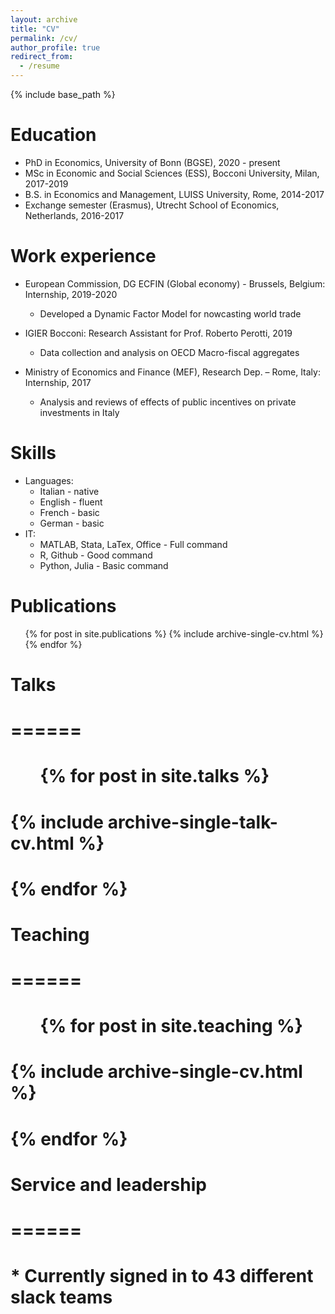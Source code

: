 ```yaml
---
layout: archive
title: "CV"
permalink: /cv/
author_profile: true
redirect_from:
  - /resume
---
```


{% include base_path %}

Education
======
* PhD in Economics, University of Bonn (BGSE),  2020 - present
* MSc in Economic and Social Sciences (ESS), Bocconi University, Milan,  2017-2019
* B.S. in Economics and Management, LUISS University, Rome, 2014-2017
* Exchange semester (Erasmus), Utrecht School of Economics, Netherlands, 2016-2017
 

Work experience
======
* European Commission, DG ECFIN (Global economy) - Brussels, Belgium: Internship, 2019-2020
  * Developed a Dynamic Factor Model for nowcasting world trade

* IGIER Bocconi: Research Assistant for Prof. Roberto Perotti, 2019
  * Data collection and analysis on OECD Macro-fiscal aggregates

* Ministry of Economics and Finance (MEF), Research Dep. – Rome, Italy: Internship, 2017
  * Analysis and reviews of effects of public incentives on private investments in Italy

  
Skills
======
* Languages:
  * Italian - native
  * English - fluent
  * French - basic
  * German - basic
* IT:
  * MATLAB, Stata, LaTex, Office - Full command
  * R, Github - Good command
  * Python, Julia - Basic command

Publications
======
  <ul>{% for post in site.publications %}
    {% include archive-single-cv.html %}
  {% endfor %}</ul>
  
# Talks
# ======
#  <ul>{% for post in site.talks %}
#    {% include archive-single-talk-cv.html %}
#  {% endfor %}</ul>
  
# Teaching
# ======
#  <ul>{% for post in site.teaching %}
#    {% include archive-single-cv.html %}
#  {% endfor %}</ul>
  
# Service and leadership
# ======
# * Currently signed in to 43 different slack teams

